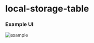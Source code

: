 # local-storage-table

### Example UI
![example](https://github.com/naritai/local-storage-table/blob/master/example.png)
